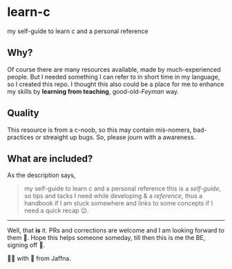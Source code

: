 # learn-c
my self-guide to learn c and a personal reference

## Why?
Of course there are many resources available, made by much-experienced people. But I needed something
I can refer to in short time in my language, so I created this repo. I thought this also could be a place
for me to enhance my skills by **learning from teaching**, good-old-*Feyman* way.

## Quality
This resource is from a c-noob, so this may contain mis-nomers, bad-practices or streaight up bugs. So, please journ with
a awareness.

## What are included?
As the description says,
> my self-guide to learn c and a personal reference
this is a *self-guide*, so tips and tacks I need while developing &amp; a *reference*, thus a handbook if I am stuck somewhere
and links to some concepts if I need a quick recap 😉.

---

Well, that **is** it. PRs and corrections are welcome and I am looking forward to them 🤩. Hope this helps someone someday, till
then this is me the BE, signing off 👋.

👨‍💻 with 💖 from Jaffna.
